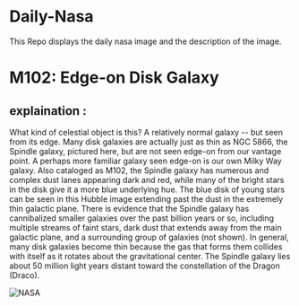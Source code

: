 # Daily-Nasa

This Repo displays the daily nasa image and the description of the image.

<!--NASA-->
# M102: Edge-on Disk Galaxy
## explaination :

What kind of celestial object is this? A relatively normal galaxy -- but seen from its edge.  Many disk galaxies are actually just as thin as NGC 5866, the Spindle galaxy, pictured here, but are not seen edge-on from our vantage point.  A perhaps more familiar galaxy seen edge-on is our own Milky Way galaxy.  Also cataloged as M102, the Spindle galaxy has numerous and complex dust lanes appearing dark and red, while many of the bright stars in the disk give it a more blue underlying hue.  The blue disk of young stars can be seen in this Hubble image extending past the dust in the extremely thin galactic plane. There is evidence that the Spindle galaxy has cannibalized smaller galaxies over the past billion years or so, including multiple streams of faint stars, dark dust that extends away from the main galactic plane, and a surrounding group of galaxies (not shown).  In general, many disk galaxies become thin because the gas that forms them collides with itself as it rotates about the gravitational center. The Spindle galaxy lies about 50 million light years distant toward the constellation of the Dragon (Draco).

![NASA](https://apod.nasa.gov/apod/image/2403/M102_HubbleEbrahimian_960.jpg)
<!--/NASA-->